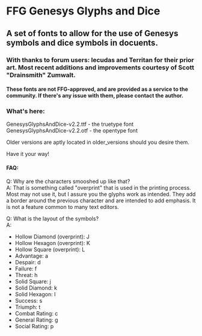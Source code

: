 # FFG Genesys Glyphs and Dice
## A set of fonts to allow for the use of Genesys symbols and dice symbols in docuents.

### With thanks to forum users: lecudas and Territan for their prior art.  Most recent additions and improvements courtesy of Scott "Drainsmith" Zumwalt.
#### These fonts are not FFG-approved, and are provided as a service to the community.  If there's any issue with them, please contact the author.

### What's here:

GenesysGlyphsAndDice-v2.2.ttf - the truetype font  
GenesysGlyphsAndDice-v2.2.otf - the opentype font  

Older versions are aptly located in older_versions should you desire them.

Have it your way!

#### FAQ:

Q: Why are the characters smooshed up like that?  
A: That is something called "overprint" that is used in the printing process.  Most may not use it, but I assure you the glyphs work as intended.  They add a border around the previous character and are intended to add emphasis.  It is not a feature common to many text editors.

Q: What is the layout of the symbols?  
A:  
  * Hollow Diamond (overprint): J
  * Hollow Hexagon (overprint): K
  * Hollow Square (overprint): L
  * Advantage: a
  * Despair: d
  * Failure: f
  * Threat: h
  * Solid Square: j
  * Solid Diamond: k
  * Solid Hexagon: l
  * Success: s
  * Triumph: t
  * Combat Rating: c
  * General Rating: g
  * Social Rating: p

